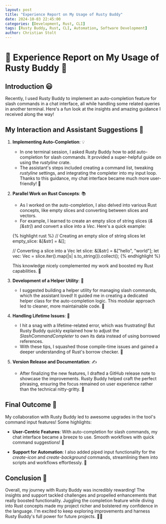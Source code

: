 ```yaml
---
layout: post
title: "Experience Report on My Usage of Rusty Buddy"
date: 2024-10-03 22:45:00
categories: [Development, Rust, CLI]
tags: [Rusty Buddy, Rust, CLI, Automation, Software Development]
author: Christian Stolt
---
```


# 🌟 Experience Report on My Usage of Rusty Buddy 🌟

## Introduction 😃
Recently, I used Rusty Buddy to implement an auto-completion feature for slash commands in a chat interface, all while handling some related queries in another terminal. Here's a fun look at the insights and amazing guidance I received along the way!

## My Interaction and Assistant Suggestions 🚀

1. **Implementing Auto-Completion**: 💡
   - In one terminal session, I asked Rusty Buddy how to add auto-completion for slash commands. It provided a super-helpful guide on using the *rustyline* crate.
   - The assistant's steps included creating a command list, tweaking *rustyline* settings, and integrating the completer into my input loop. Thanks to this guidance, my chat interface became much more user-friendly! 🎉

2. **Parallel Work on Rust Concepts**: 📚
   - As I worked on the auto-completion, I also delved into various Rust concepts, like empty slices and converting between slices and vectors.
   - For example, I learned to create an empty slice of string slices (*&[&str]*) and convert a slice into a *Vec<String>*. Here's a quick example:

   {% highlight rust %}
   // Creating an empty slice of string slices
   let empty_slice: &[&str] = &[];

   // Converting a slice into a Vec<String>
   let slice: &[&str] = &["hello", "world"];
   let vec: Vec<String> = slice.iter().map(|s| s.to_string()).collect();
   {% endhighlight %}

   This knowledge nicely complemented my work and boosted my Rust capabilities. 🚀

3. **Development of a Helper Utility**: 🔧
   - I suggested building a helper utility for managing slash commands, which the assistant loved! It guided me in creating a dedicated helper class for the auto-completion logic. This modular approach led to cleaner, more maintainable code. 🙌

4. **Handling Lifetime Issues**: 🤔
   - I hit a snag with a lifetime-related error, which was frustrating! But Rusty Buddy quickly explained how to adjust the *SlashCommandCompleter* to own its data instead of using borrowed references.
   - With these tips, I squashed those compile-time issues and gained a deeper understanding of Rust's borrow checker. 💪

5. **Version Release and Documentation**: ✍️
   - After finalizing the new features, I drafted a GitHub release note to showcase the improvements. Rusty Buddy helped craft the perfect phrasing, ensuring the focus remained on user experience rather than the technical nitty-gritty. 🚀

## Final Outcome 🌈
My collaboration with Rusty Buddy led to awesome upgrades in the tool's command input features! Some highlights:

- **User-Centric Features**: With auto-completion for slash commands, my chat interface became a breeze to use. Smooth workflows with quick command suggestions! 🚀

- **Support for Automation**: I also added piped input functionality for the *create-icon* and *create-background* commands, streamlining them into scripts and workflows effortlessly. 🤖

## Conclusion 🎉
Overall, my journey with Rusty Buddy was incredibly rewarding! The insights and support tackled challenges and propelled enhancements that really boosted functionality. Juggling the completion feature while diving into Rust concepts made my project richer and bolstered my confidence in the language. I'm excited to keep exploring improvements and harness Rusty Buddy's full power for future projects. 🚀💡